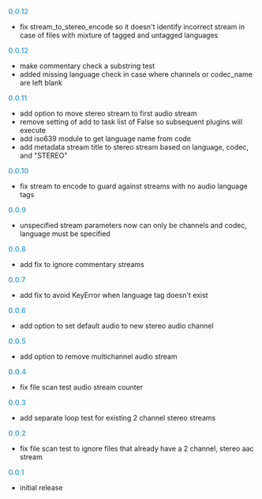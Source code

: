 
**<span style="color:#56adda">0.0.12</span>**
- fix stream_to_stereo_encode so it doesn't identify incorrect stream in case of files with mixture of tagged and untagged languages

**<span style="color:#56adda">0.0.12</span>**
- make commentary check a substring test
- added missing language check in case where channels or codec_name are left blank

**<span style="color:#56adda">0.0.11</span>**
- add option to move stereo stream to first audio stream
- remove setting of add to task list of False so subsequent plugins will execute
- add iso639 module to get language name from code
- add metadata stream title to stereo stream based on language, codec, and "STEREO"

**<span style="color:#56adda">0.0.10</span>**
- fix stream to encode to guard against streams with no audio language tags

**<span style="color:#56adda">0.0.9</span>**
- unspecified stream parameters now can only be channels and codec, language must be specified

**<span style="color:#56adda">0.0.8</span>**
- add fix to ignore commentary streams

**<span style="color:#56adda">0.0.7</span>**
- add fix to avoid KeyError when language tag doesn't exist

**<span style="color:#56adda">0.0.6</span>**
- add option to set default audio to new stereo audio channel

**<span style="color:#56adda">0.0.5</span>**
- add option to remove multichannel audio stream

**<span style="color:#56adda">0.0.4</span>**
- fix file scan test audio stream counter

**<span style="color:#56adda">0.0.3</span>**
- add separate loop test for existing 2 channel stereo streams

**<span style="color:#56adda">0.0.2</span>**
- fix file scan test to ignore files that already have a 2 channel, stereo aac stream

**<span style="color:#56adda">0.0.1</span>**
- initial release
